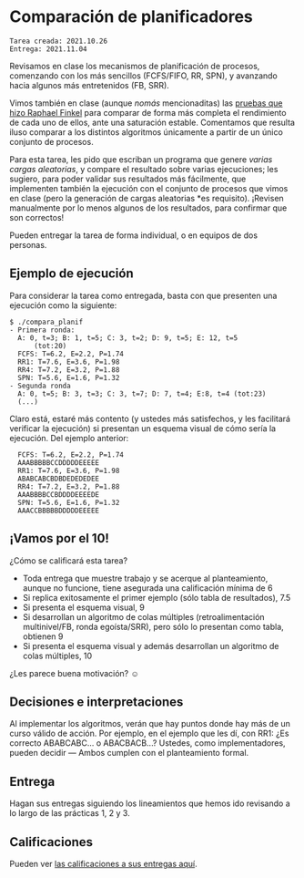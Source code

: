 # Comparación de planificadores

	Tarea creada: 2021.10.26
    Entrega: 2021.11.04

Revisamos en clase los mecanismos de planificación de procesos,
comenzando con los más sencillos (FCFS/FIFO, RR, SPN), y avanzando
hacia algunos más entretenidos (FB, SRR).

Vimos también en clase (aunque _nomás_ mencionaditas) las [pruebas que
hizo Raphael
Finkel](http://gwolf.sistop.org/laminas/09_extras_planif_proc.pdf#page=5)
para comparar de forma más completa el rendimiento de cada uno de
ellos, ante una saturación estable. Comentamos que resulta iluso
comparar a los distintos algoritmos únicamente a partir de un único
conjunto de procesos.

Para esta tarea, les pido que escriban un programa que genere *varias
cargas aleatorias*, y compare el resultado sobre varias ejecuciones;
les sugiero, para poder validar sus resultados más fácilmente, que
implementen también la ejecución con el conjunto de procesos que vimos
en clase (pero la generación de cargas aleatorias *es
requisito). ¡Revisen manualmente por lo menos algunos de los
resultados, para confirmar que son correctos!

Pueden entregar la tarea de forma individual, o en equipos de dos personas.

## Ejemplo de ejecución

Para considerar la tarea como entregada, basta con que presenten una
ejecución como la siguiente:

    $ ./compara_planif
	- Primera ronda:
      A: 0, t=3; B: 1, t=5; C: 3, t=2; D: 9, t=5; E: 12, t=5
		  (tot:20)
	  FCFS: T=6.2, E=2.2, P=1.74
	  RR1: T=7.6, E=3.6, P=1.98
	  RR4: T=7.2, E=3.2, P=1.88
	  SPN: T=5.6, E=1.6, P=1.32
	- Segunda ronda
	  A: 0, t=5; B: 3, t=3; C: 3, t=7; D: 7, t=4; E:8, t=4 (tot:23)
	  (...)

Claro está, estaré más contento (y ustedes más satisfechos, y les
facilitará verificar la ejecución) si presentan un esquema visual de
cómo sería la ejecución. Del ejemplo anterior:

	  FCFS: T=6.2, E=2.2, P=1.74
      AAABBBBBCCDDDDDEEEEE
	  RR1: T=7.6, E=3.6, P=1.98
	  ABABCABCBDBDEDEDEDEE
	  RR4: T=7.2, E=3.2, P=1.88
	  AAABBBBCCBDDDDEEEEDE
	  SPN: T=5.6, E=1.6, P=1.32
	  AAACCBBBBBDDDDDEEEEE

## ¡Vamos por el 10!

¿Cómo se calificará esta tarea?

- Toda entrega que muestre trabajo y se acerque al planteamiento,
  aunque no funcione, tiene asegurada una calificación mínima de 6
- Si replica exitosamente el primer ejemplo (sólo tabla de
  resultados), 7.5
- Si presenta el esquema visual, 9
- Si desarrollan un algoritmo de colas múltiples (retroalimentación
  multinivel/FB, ronda egoísta/SRR), pero sólo lo presentan como
  tabla, obtienen 9
- Si presenta el esquema visual y además desarrollan un algoritmo de
  colas múltiples, 10

¿Les parece buena motivación? ☺

## Decisiones e interpretaciones

Al implementar los algoritmos, verán que hay puntos donde hay más de
un curso válido de acción. Por ejemplo, en el ejemplo que les dí, con
RR1: ¿Es correcto ABABCABC... o ABACBACB...? Ustedes, como
implementadores, pueden decidir — Ambos cumplen con el planteamiento
formal.

## Entrega

Hagan sus entregas siguiendo los lineamientos que hemos ido revisando
a lo largo de las prácticas 1, 2 y 3.

## Calificaciones

Pueden ver [las calificaciones a sus entregas aquí](./revision.org).
